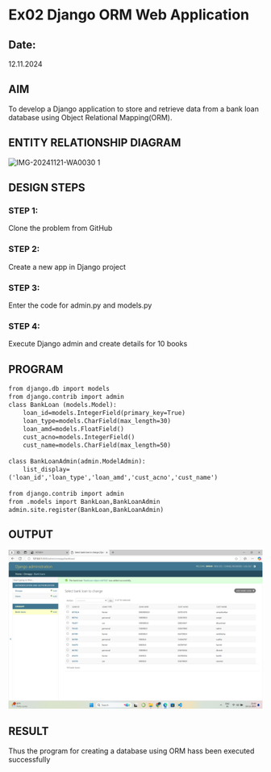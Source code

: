 # Ex02 Django ORM Web Application
## Date: 
12.11.2024
## AIM
To develop a Django application to store and retrieve data from a bank loan database using Object Relational Mapping(ORM).

## ENTITY RELATIONSHIP DIAGRAM
![IMG-20241121-WA0030 1](https://github.com/user-attachments/assets/749d5d18-b7e0-4ec0-b160-0c5c9c8a1f01)

## DESIGN STEPS

### STEP 1:
Clone the problem from GitHub

### STEP 2:
Create a new app in Django project

### STEP 3:
Enter the code for admin.py and models.py

### STEP 4:
Execute Django admin and create details for 10 books

## PROGRAM
```
from django.db import models
from django.contrib import admin
class BankLoan (models.Model):
    loan_id=models.IntegerField(primary_key=True)
    loan_type=models.CharField(max_length=30)
    loan_amd=models.FloatField()
    cust_acno=models.IntegerField()
    cust_name=models.CharField(max_length=50)
 
class BankLoanAdmin(admin.ModelAdmin):
    list_display=('loan_id','loan_type','loan_amd','cust_acno','cust_name')

from django.contrib import admin
from .models import BankLoan,BankLoanAdmin
admin.site.register(BankLoan,BankLoanAdmin)
```

## OUTPUT

![alt text](<Screenshot 2024-11-14 154916.png>)
## RESULT
Thus the program for creating a database using ORM hass been executed successfully
